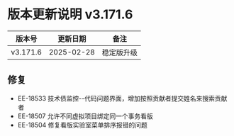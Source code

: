 # 版本更新说明 v3.171.6

| 版本号<br/>   | 更新日期<br/>   | 备注<br/>       |
| ------------- | --------------- | --------------- |
| v3.171.6<br/> | 2025-02-28<br/> | 稳定版升级<br/> |

## 修复

- EE-18533  技术债监控--代码问题界面，增加按照贡献者提交姓名来搜索贡献者
- EE-18507  允许不同虚拟项目绑定同一个事务看版
- EE-18504 修复看版实验室菜单排序报错的问题

